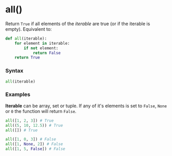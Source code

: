 # all()
Return `True` if all elements of the *iterable* are true (or if the iterable is empty). Equivalent to:
```python
def all(iterable):
    for element in iterable:
        if not element:
            return False
    return True
```

### Syntax
```python
all(iterable)
```

### Examples
**Iterable** can be array, set or tuple. If any of it's elements is set to `False`, `None` or `0` the function will return `False`.

```python
all([1, 2, 3]) # True
all((5, 10, 12.5)) # True
all([]) # True

all([1, 0, 3]) # False
all([1, None, 2]) # False
all([1, 5, False]) # False
```